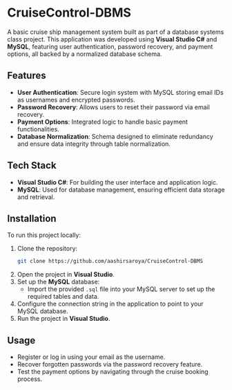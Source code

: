 # **CruiseControl-DBMS**

A basic cruise ship management system built as part of a database systems class project. This application was developed using **Visual Studio C#** and **MySQL**, featuring user authentication, password recovery, and payment options, all backed by a normalized database schema.

## **Features**
- **User Authentication**: Secure login system with MySQL storing email IDs as usernames and encrypted passwords.
- **Password Recovery**: Allows users to reset their password via email recovery.
- **Payment Options**: Integrated logic to handle basic payment functionalities.
- **Database Normalization**: Schema designed to eliminate redundancy and ensure data integrity through table normalization.

## **Tech Stack**
- **Visual Studio C#**: For building the user interface and application logic.
- **MySQL**: Used for database management, ensuring efficient data storage and retrieval.

## **Installation**
To run this project locally:

1. Clone the repository:
    ```bash
    git clone https://github.com/aashirsaroya/CruiseControl-DBMS
    ```
2. Open the project in **Visual Studio**.
3. Set up the **MySQL** database:
    - Import the provided `.sql` file into your MySQL server to set up the required tables and data.
4. Configure the connection string in the application to point to your MySQL database.
5. Run the project in **Visual Studio**.

## **Usage**
- Register or log in using your email as the username.
- Recover forgotten passwords via the password recovery feature.
- Test the payment options by navigating through the cruise booking process.

